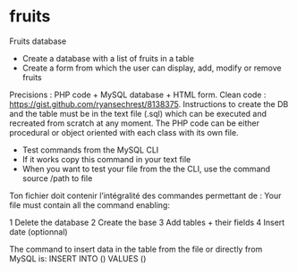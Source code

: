 # fruits
Fruits database
- Create a database with a list of fruits in a table
- Create a form from which the user can display, add, modify or remove fruits

Precisions :
PHP code + MySQL database + HTML form. 
Clean code : https://gist.github.com/ryansechrest/8138375. 
Instructions to create the DB and the table must be in the text file (.sql) which can be executed and recreated from scratch at any moment.
The PHP code can be either procedural or object oriented with each class with its own file.

- Test commands from the MySQL CLI
- If it works copy this command in your text file
- When you want to test your file from the the CLI, use the command source /path to file

Ton fichier doit contenir l’intégralité des commandes permettant de :
Your file must contain all the command enabling:

1 Delete the database
2 Create the base
3 Add tables + their fields
4 Insert date (optionnal)

The command to insert data in the table from the file or directly from MySQL is: 
INSERT INTO <table> (<columns>) VALUES (<values>)